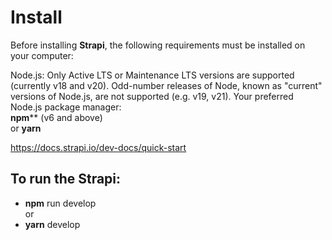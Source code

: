 # Install
Before installing **Strapi**, the following requirements must be installed on your computer:

Node.js: Only Active LTS or Maintenance LTS versions are supported (currently v18 and v20). Odd-number releases of Node, known as "current" versions of Node.js, are not supported (e.g. v19, v21).
Your preferred Node.js package manager:
<br />**npm**** (v6 and above)
<br /> or
**yarn**

https://docs.strapi.io/dev-docs/quick-start

## To run the Strapi:
- **npm** run develop
<br /> or
- **yarn** develop
